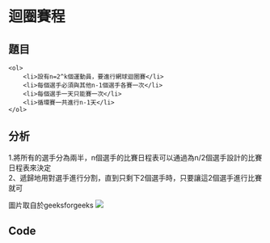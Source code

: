 # 迴圈賽程

          
## 題目
```
<ol>
    <li>設有n=2^k個運動員，要進行網球迴圈賽</li>
    <li>每個選手必須與其他n-1個選手各賽一次</li>
    <li>每個選手一天只能賽一次</li>
    <li>循環賽一共進行n-1天</li>
</ol>
```



## 分析
1.將所有的選手分為兩半，n個選手的比賽日程表可以通過為n/2個選手設計的比賽日程表來決定<br>
2、遞歸地用對選手進行分割，直到只剩下2個選手時，只要讓這2個選手進行比賽就可<br>

圖片取自於geeksforgeeks
<img src = "https://media.geeksforgeeks.org/wp-content/cdn-uploads/longest_common_prefix6.jpg"></img>



## Code

```python

```
